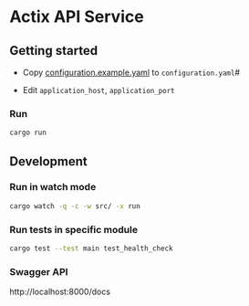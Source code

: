 # Actix API Service

## Getting started

- Copy [configuration.example.yaml](configuration.example.yaml) to `configuration.yaml`#

- Edit `application_host`, `application_port`

### Run

```bash
cargo run
```

## Development

### Run in watch mode

```bash
cargo watch -q -c -w src/ -x run
```

### Run tests in specific module

```bash
cargo test --test main test_health_check
```

### Swagger API

http://localhost:8000/docs
